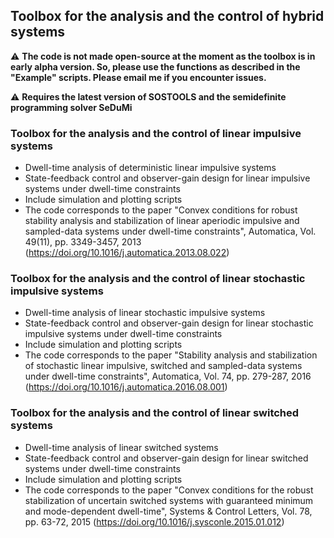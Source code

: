 ## Toolbox for the analysis and the control of hybrid systems 

 ⚠️ **The code is not made open-source at the moment as the toolbox is in early alpha version. So, please use the functions as described in the "Example" scripts. Please email me if you encounter issues.**
 
 ⚠️ **Requires the latest version of SOSTOOLS and the semidefinite programming solver SeDuMi**

### Toolbox for the analysis and the control of linear impulsive systems
  - Dwell-time analysis of deterministic linear impulsive systems
  - State-feedback control and observer-gain design for linear impulsive systems under dwell-time constraints
  - Include simulation and plotting scripts
  - The code corresponds to the paper "Convex conditions for robust stability analysis and stabilization of linear aperiodic impulsive and sampled-data systems under dwell-time constraints", Automatica, Vol. 49(11), pp. 3349-3457, 2013 (https://doi.org/10.1016/j.automatica.2013.08.022)
  
### Toolbox for the analysis and the control of linear stochastic impulsive systems
  - Dwell-time analysis of linear stochastic impulsive systems
  - State-feedback control and observer-gain design for linear stochastic impulsive systems under dwell-time constraints  
  - Include simulation and plotting scripts
  - The code corresponds to the paper "Stability analysis and stabilization of stochastic linear impulsive, switched and sampled-data systems under dwell-time constraints", Automatica, Vol. 74, pp. 279-287, 2016 (https://doi.org/10.1016/j.automatica.2016.08.001)

### Toolbox for the analysis and the control of linear switched systems
  - Dwell-time analysis of linear switched systems
  - State-feedback control and observer-gain design for linear switched systems under dwell-time constraints
  - Include simulation and plotting scripts
  - The code corresponds to the paper "Convex conditions for the robust stabilization of uncertain switched systems with guaranteed minimum and mode-dependent dwell-time", Systems & Control Letters, Vol. 78, pp. 63-72, 2015 (https://doi.org/10.1016/j.sysconle.2015.01.012)
